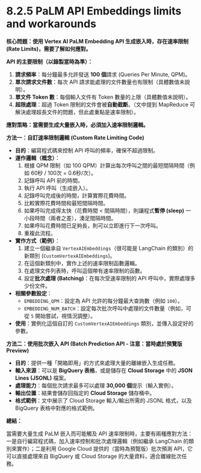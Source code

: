 # 8.2.5 PaLM API Embeddings limits and workarounds

**核心問題：使用 Vertex AI PaLM Embedding API 生成嵌入時，存在速率限制 (Rate Limits)，需要了解如何應對。**

**API 的主要限制（以錄製當時為準）：**

1. **請求頻率**：每分鐘最多允許發送 **100 個**請求 (Queries Per Minute, QPM)。
2. **單次請求文件數**：每次 API 請求能處理的文件數量也有限制（具體數值未說明）。
3. **單文件 Token 數**：每個輸入文件有 Token 數量的上限（具體數值未說明）。
4. **超限處理**：超過 Token 限制的文件會被**自動截斷**。（文中提到 MapReduce 可解決處理超長文件的問題，但此處重點是速率限制）。

**應對策略：當需要生成大量嵌入時，必須加入速率限制邏輯。**

**方法一：自訂速率限制邏輯 (Custom Rate Limiting Code)**

- **目的**：編寫程式碼來控制 API 呼叫的頻率，確保不超過限制。
- **運作邏輯（概念）**：
    1. 根據 QPM 限制（如 100 QPM）計算出每次呼叫之間的最短間隔時間（例如 60秒 / 100次 = 0.6秒/次）。
    2. 記錄呼叫 API 前的時間。
    3. 執行 API 呼叫（生成嵌入）。
    4. 記錄呼叫完成後的時間，計算實際花費時間。
    5. 比較實際花費時間和最短間隔時間。
    6. 如果呼叫完成得太快（花費時間 < 間隔時間），則讓程式**暫停 (sleep)** 一小段時間（兩者之差），湊足間隔時間。
    7. 如果呼叫花費時間已足夠長，則可以立即進行下一次呼叫。
    8. 重複此流程。
- **實作方式（範例）**：
    1. 建立一個繼承自 `VertexAIEmbeddings`（很可能是 LangChain 的類別）的新類別 (`CustomVertexAIEmbeddings`)。
    2. 在這個新類別中，實作上述的速率限制函數邏輯。
    3. 在處理文件列表時，呼叫這個帶有速率限制的函數。
    4. 設定**批次處理 (Batching)**：在每次受速率限制的 API 呼叫中，實際處理多少份文件。
- **相關參數設定**：
    - `EMBEDDING_QPM`：設定為 API 允許的每分鐘最大查詢數（例如 `100`）。
    - `EMBEDDING_NUM_BATCH`：設定每次批次呼叫中處理的文件數量（例如，可從 `5` 開始嘗試，視情況調整）。
- **使用**：實例化這個自訂的 `CustomVertexAIEmbeddings` 類別，並傳入設定好的參數。

**方法二：使用批次嵌入 API (Batch Prediction API - 注意：當時處於預覽版 Preview)**

- **目的**：提供一種「開箱即用」的方式來處理大量的離線嵌入生成任務。
- **輸入來源**：可以是 **BigQuery 表格**，或是儲存在 **Cloud Storage** 中的 **JSON Lines (JSONL)** 檔案。
- **處理能力**：每個批次請求最多可以處理 **30,000 個**提示（輸入實例）。
- **輸出位置**：結果會儲存回指定的 **Cloud Storage** 儲存桶中。
- **格式範例**：文中展示了 Cloud Storage 輸入/輸出所需的 JSONL 格式，以及 BigQuery 表格中對應的格式範例。

**總結：**

當需要大量生成 PaLM 嵌入而可能觸及 API 速率限制時，主要有兩種應對方法：一是自行編寫程式碼，加入速率控制和批次處理邏輯（例如繼承 LangChain 的類別來實作）；二是利用 Google Cloud 提供的（當時為預覽版）批次預測 API，它可以直接處理來自 BigQuery 或 Cloud Storage 的大量資料，適合離線批次任務。